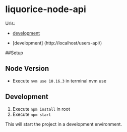 # liquorice-node-api
Urls:
- [development](http://localhost/users-api)

- [development] (http://localhost/users-api/)

##Setup

## Node Version
- Execute `nvm use 10.16.3` in terminal
nvm use
## Development
1. Execute `npm install` in root
2. Execute `npm start`

This will start the project in a development environment.

